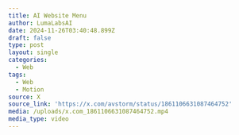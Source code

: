 ```yaml
---
title: AI Website Menu
author: LumaLabsAI
date: 2024-11-26T03:40:48.899Z
draft: false
type: post
layout: single
categories:
  - Web
tags:
  - Web
  - Motion
source: X
source_link: 'https://x.com/avstorm/status/1861106631087464752'
media: /uploads/x.com_1861106631087464752.mp4
media_type: video
---
```


